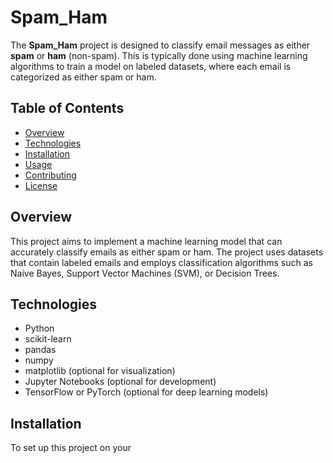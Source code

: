 # Spam_Ham

The **Spam_Ham** project is designed to classify email messages as either **spam** or **ham** (non-spam). This is typically done using machine learning algorithms to train a model on labeled datasets, where each email is categorized as either spam or ham.

## Table of Contents
- [Overview](#overview)
- [Technologies](#technologies)
- [Installation](#installation)
- [Usage](#usage)
- [Contributing](#contributing)
- [License](#license)

## Overview
This project aims to implement a machine learning model that can accurately classify emails as either spam or ham. The project uses datasets that contain labeled emails and employs classification algorithms such as Naive Bayes, Support Vector Machines (SVM), or Decision Trees.

## Technologies
- Python
- scikit-learn
- pandas
- numpy
- matplotlib (optional for visualization)
- Jupyter Notebooks (optional for development)
- TensorFlow or PyTorch (optional for deep learning models)

## Installation
To set up this project on your
